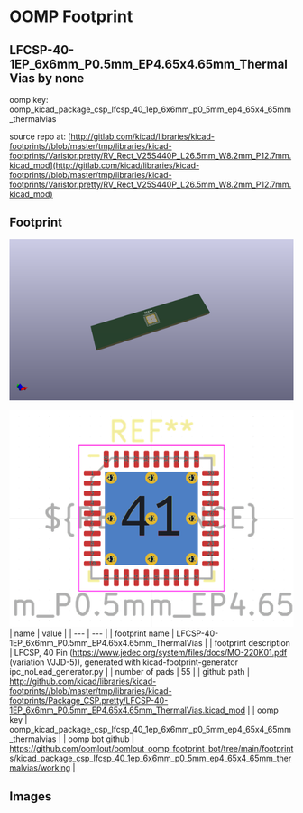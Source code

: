 # OOMP Footprint  
## LFCSP-40-1EP_6x6mm_P0.5mm_EP4.65x4.65mm_ThermalVias  by none  
  
oomp key: oomp_kicad_package_csp_lfcsp_40_1ep_6x6mm_p0_5mm_ep4_65x4_65mm_thermalvias  
  
source repo at: [http://gitlab.com/kicad/libraries/kicad-footprints//blob/master/tmp/libraries/kicad-footprints/Varistor.pretty/RV_Rect_V25S440P_L26.5mm_W8.2mm_P12.7mm.kicad_mod](http://gitlab.com/kicad/libraries/kicad-footprints//blob/master/tmp/libraries/kicad-footprints/Varistor.pretty/RV_Rect_V25S440P_L26.5mm_W8.2mm_P12.7mm.kicad_mod)  
## Footprint  
  
[![working_kicad_pcb_3d.png](working_kicad_pcb_3d_600.png)](working_kicad_pcb_3d.png)  
  
[![working.png](working_600.png)](working.png)  
| name | value | 
| --- | --- | 
| footprint name | LFCSP-40-1EP_6x6mm_P0.5mm_EP4.65x4.65mm_ThermalVias | 
| footprint description | LFCSP, 40 Pin (https://www.jedec.org/system/files/docs/MO-220K01.pdf (variation VJJD-5)), generated with kicad-footprint-generator ipc_noLead_generator.py | 
| number of pads | 55 | 
| github path | http://github.com/kicad/libraries/kicad-footprints//blob/master/tmp/libraries/kicad-footprints/Package_CSP.pretty/LFCSP-40-1EP_6x6mm_P0.5mm_EP4.65x4.65mm_ThermalVias.kicad_mod | 
| oomp key | oomp_kicad_package_csp_lfcsp_40_1ep_6x6mm_p0_5mm_ep4_65x4_65mm_thermalvias | 
| oomp bot github | https://github.com/oomlout/oomlout_oomp_footprint_bot/tree/main/footprints/kicad_package_csp_lfcsp_40_1ep_6x6mm_p0_5mm_ep4_65x4_65mm_thermalvias/working | 
## Images  
